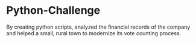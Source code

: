 # Python-Challenge
By creating python scripts, analyzed the financial records of the company and helped a small, rural town to modernize its vote counting process.
